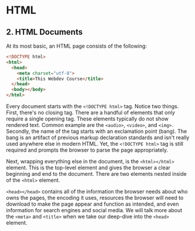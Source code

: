 # HTML

## 2. HTML Documents

At its most basic, an HTML page consists of the following:

```html
<!DOCTYPE html>
<html>
  <head>
    <meta charset="utf-8">
    <title>This Webdev Course</title>
  </head>
  <body></body>
</html>
```

Every document starts with the `<!DOCTYPE html>` tag. Notice two things. First, there's no closing tag. There are a handful of elements that only require a single opening tag. These elements typically do not show rendered text. Common example are the `<audio>`, `<video>`, and `<img>`. Secondly, the name of the tag starts with an exclamation point (bang). The bang is an artifact of previous markup declaration standards and isn't really used anywhere else in modern HTML. Yet, the `<!DOCTYPE html>` tag is still required and prompts the browser to parse the page appropriately.

Next, wrapping everything else in the document, is the `<html></html>` element. This is the top-level element and gives the browser a clear beginning and end to the document. There are two elements nested inside of the `<html>` element. 

`<head></head>` contains all of the information the browser needs about who owns the pages, the encoding it uses, resources the browser will need to download to make the page appear and function as intended, and even information for search engines and social media. We will talk more about the `<meta>` and `<title>` when we take our deep-dive into the `<head>` element.